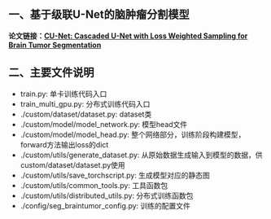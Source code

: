 ## 一、基于级联U-Net的脑肿瘤分割模型
**论文链接：[CU-Net: Cascaded U-Net with Loss Weighted Sampling for Brain Tumor Segmentation](https://springer.dosf.top/chapter/10.1007/978-3-030-33226-6_12)** 


## 二、主要文件说明

- train.py: 单卡训练代码入口
- train_multi_gpu.py: 分布式训练代码入口
- ./custom/dataset/dataset.py: dataset类
- ./custom/model/model_network.py: 模型head文件
- ./custom/model/model_head.py: 整个网络部分，训练阶段构建模型，forward方法输出loss的dict
- ./custom/utils/generate_dataset.py: 从原始数据生成输入到模型的数据，供custom/dataset/dataset.py使用
- ./custom/utils/save_torchscript.py: 生成模型对应的静态图
- ./custom/utils/common_tools.py: 工具函数包
- ./custom/utils/distributed_utils.py: 分布式训练函数包
- ./config/seg_braintumor_config.py: 训练的配置文件
